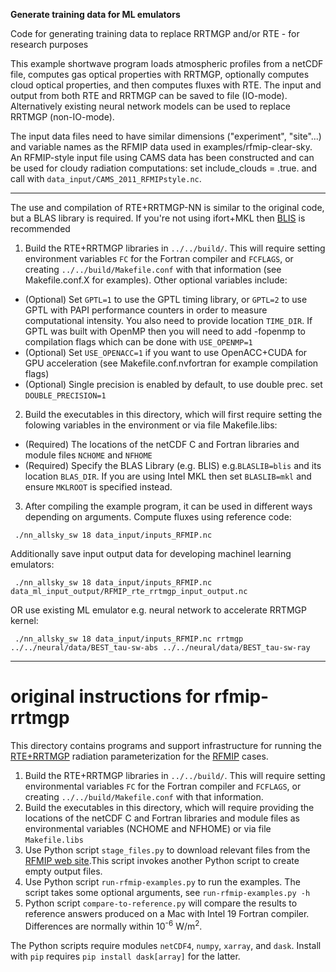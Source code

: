 **Generate training data for ML emulators** 

Code for generating training data to replace RRTMGP and/or RTE - for research purposes

This example shortwave program loads atmospheric profiles from a netCDF file, computes gas optical properties with RRTMGP, optionally computes cloud optical properties, and then computes fluxes with RTE. The input and output from both RTE and RRTMGP can be saved to file (IO-mode). Alternatively existing neural network models can be used to replace RRTMGP (non-IO-mode).

The input data files need to have similar dimensions  ("experiment", "site"...) and variable names as the RFMIP data used in examples/rfmip-clear-sky. An RFMIP-style input file using CAMS data has been constructed and can be used for cloudy radiation computations: set include_clouds = .true. and call with `data_input/CAMS_2011_RFMIPstyle.nc`.

------

The use and compilation of RTE+RRTMGP-NN is similar to the original code, but a BLAS library is required. If you're not using ifort+MKL then [BLIS](https://github.com/flame/blis) is recommended

1. Build the RTE+RRTMGP libraries in `../../build/`. This will require setting
environment variables `FC` for the Fortran compiler and `FCFLAGS`, or creating
`../../build/Makefile.conf` with that information (see Makefile.conf.X for examples). Other optional variables include:
- (Optional) Set `GPTL=1` to use the GPTL timing library, or `GPTL=2` to use GPTL with PAPI performance counters in order to measure computational intensity. You also need to provide location `TIME_DIR`. If GPTL was built with OpenMP then you will need to add -fopenmp to compilation flags which can be done with `USE_OPENMP=1`
- (Optional) Set `USE_OPENACC=1` if you want to use OpenACC+CUDA for GPU acceleration (see Makefile.conf.nvfortran for example compilation flags)
- (Optional) Single precision is enabled by default, to use double prec. set `DOUBLE_PRECISION=1`
2. Build the executables in this directory, which will first require setting the folowing variables in the environment or via file Makefile.libs:
- (Required) The locations of the netCDF C and Fortran libraries and module files `NCHOME` and `NFHOME`
- (Required) Specify the BLAS Library (e.g. BLIS) e.g.`BLASLIB=blis` and its location `BLAS_DIR`. If you are using Intel MKL then set `BLASLIB=mkl` and ensure `MKLROOT` is specified instead. 
3. After compiling the example program, it can be used in different ways depending on arguments. Compute fluxes using reference code:

` ./nn_allsky_sw 18 data_input/inputs_RFMIP.nc`

Additionally save input output data for developing machinel learning emulators:

` ./nn_allsky_sw 18 data_input/inputs_RFMIP.nc data_ml_input_output/RFMIP_rte_rrtmgp_input_output.nc`

OR use existing ML emulator e.g. neural network to accelerate RRTMGP kernel:

` ./nn_allsky_sw 18 data_input/inputs_RFMIP.nc rrtmgp ../../neural/data/BEST_tau-sw-abs ../../neural/data/BEST_tau-sw-ray`

-----

# original instructions for rfmip-rrtmgp
This directory contains programs and support infrastructure for running
the [RTE+RRTMGP](https://github.com/RobertPincus/rte-rrtmgp) radiation parameterization for the
[RFMIP](https://www.earthsystemcog.org/projects/rfmip/) cases.

1. Build the RTE+RRTMGP libraries in `../../build/`. This will require setting
environmental variables `FC` for the Fortran compiler and `FCFLAGS`, or creating
`../../build/Makefile.conf` with that information.
2. Build the executables in this directory, which will require providing the
locations of the netCDF C and Fortran libraries and module files as environmental
variables (NCHOME and NFHOME) or via file `Makefile.libs`
3. Use Python script `stage_files.py` to download relevant files from the
[RFMIP web site](https://www.earthsystemcog.org/projects/rfmip/resources/).This script invokes another Python script to create empty output files.
4. Use Python script `run-rfmip-examples.py` to run the examples. The script takes
some optional arguments, see `run-rfmip-examples.py -h`
5. Python script `compare-to-reference.py` will compare the results to reference
answers produced on a Mac with Intel 19 Fortran compiler. Differences are normally
within 10<sup>-6</sup> W/m<sup>2</sup>.

The Python scripts require modules `netCDF4`, `numpy`, `xarray`, and `dask`.
Install with `pip` requires `pip install dask[array]` for the latter.

